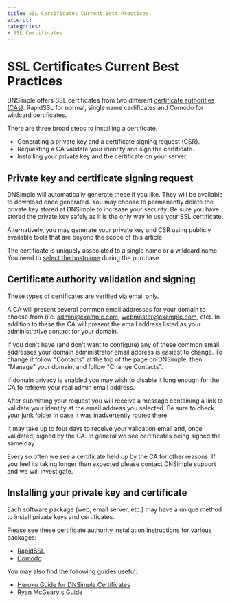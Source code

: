```yaml
---
title: SSL Certificates Current Best Practices
excerpt: 
categories:
- SSL Certificates
---
```


# SSL Certificates Current Best Practices

DNSimple offers SSL certificates from two different [certificate authorities (CAs)](/articles/what-is-a-certificate-authority). RapidSSL for normal, single name certificates and Comodo for wildcard certificates.

There are three broad steps to installing a certificate.

- Generating a private key and a certificate signing request (CSR). 
- Requesting a CA validate your identity and sign the certificate. 
- Installing your private key and the certificate on your server.

## Private key and certificate signing request

DNSimple will automatically generate these if you like. They will be available to download once generated. You may choose to permanently delete the private key stored at DNSimple to increase your security. Be sure you have stored the private key safely as it is the only way to use your SSL certificate.

Alternatively, you may generate your private key and CSR using publicly available tools that are beyond the scope of this article.

The certificate is uniquely associated to a single name or a wildcard name. You need to [select the hostname](/articles/ssl-certificate-hostname) during the purchase.

## Certificate authority validation and signing

These types of certificates are verified via email only.

A CA will present several common email addresses for your domain to choose from (i.e. admin@example.com, webmaster@example.com, etc). In addition to these the CA will present the email address listed as your administrative contact for your domain. 

If you don't have (and don't want to configure) any of these common email addresses your domain administrator email address is easiest to change. To change it follow "Contacts" at the top of the page on DNSimple, then "Manage" your domain, and follow "Change Contacts".

If domain privacy is enabled you may wish to disable it long enough for the CA to retrieve your real admin email address.

After submitting your request you will receive a message containing a link to validate your identity at the email address you selected. Be sure to check your junk folder in case it was inadvertently routed there.

It may take up to four days to receive your validation email and, once validated, signed by the CA. In general we see certificates being signed the same day.

Every so often we see a certificate held up by the CA for other reasons. If you feel its taking longer than expected please contact DNSimple support and we will investigate.

## Installing your private key and certificate

Each software package (web, email server, etc.) may have a unique method to install private keys and certificates.

Please see these certificate authority installation instructions for various packages:

- [RapidSSL](https://knowledge.rapidssl.com/support/ssl-certificate-support/index?page=content&id=SO16226&actp=LIST&viewlocale=en_US)
- [Comodo](https://support.comodo.com/index.php?_m=knowledgebase&_a=view&parentcategoryid=95&pcid=1&nav=0,96,1)

You may also find the following guides useful:

- [Heroku Guide for DNSimple Certificates](https://devcenter.heroku.com/articles/ssl-certificate-dnsimple)
- [Ryan McGeary's Guide](http://ryan.mcgeary.org/2011/09/16/how-to-add-a-dnsimple-ssl-certificate-to-heroku/)
